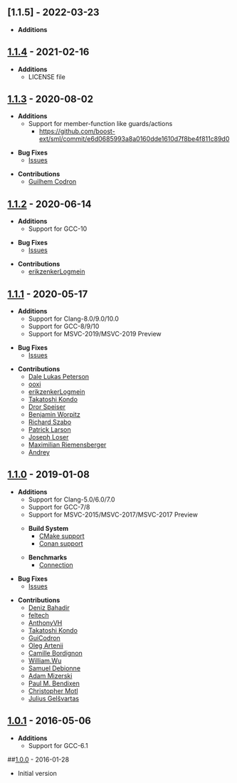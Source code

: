 ## [1.1.5] - 2022-03-23
- **Additions**

## [1.1.4] - 2021-02-16
- **Additions**
    - LICENSE file

## [1.1.3] - 2020-08-02
- **Additions**
    - Support for member-function like guards/actions
      - https://github.com/boost-ext/sml/commit/e6d0685993a8a0160dde1610d7f8be4f811c89d0
>
- **Bug Fixes**
    - [Issues](https://github.com/boost-ext/sml/issues?utf8=%E2%9C%93&q=is%3Aissue+is%3Aclosed+closed%3A2020-08-02..2020-07-17+)
>
- **Contributions**
    - [Guilhem Codron](https://github.com/GuiCodron)

## [1.1.2] - 2020-06-14
- **Additions**
    - Support for GCC-10
>
- **Bug Fixes**
    - [Issues](https://github.com/boost-ext/sml/issues?utf8=%E2%9C%93&q=is%3Aissue+is%3Aclosed+closed%3A2020-07-17..2020-06-14+)
>
- **Contributions**
    - [erikzenkerLogmein](https://github.com/erikzenkerLogmein)

## [1.1.1] - 2020-05-17
- **Additions**
    - Support for Clang-8.0/9.0/10.0
    - Support for GCC-8/9/10
    - Support for MSVC-2019/MSVC-2019 Preview
>
- **Bug Fixes**
    - [Issues](https://github.com/boost-ext/sml/issues?utf8=%E2%9C%93&q=is%3Aissue+is%3Aclosed+closed%3A2019-01-08..2020-05-17+)
>
- **Contributions**
    - [Dale Lukas Peterson](https://github.com/hazelnusse)
    - [ooxi](https://github.com/ooxi)
    - [erikzenkerLogmein](https://github.com/erikzenkerLogmein)
    - [Takatoshi Kondo](https://github.com/redboltz)
    - [Dror Speiser](https://github.com/drorspei)
    - [Benjamin Worpitz](https://github.com/BenjaminW3)
    - [Richard Szabo]()
    - [Patrick Larson](https://github.com/palarson)
    - [Joseph Loser](https://github.com/JoeLoser)
    - [Maximilian Riemensberger]()
    - [Andrey](https://github.com/JoyIfBam5)

## [1.1.0] - 2019-01-08
- **Additions**
    - Support for Clang-5.0/6.0/7.0
    - Support for GCC-7/8
    - Support for MSVC-2015/MSVC-2017/MSVC-2017 Preview
    >
    - **Build System**
        - [CMake support](https://github.com/boost-ext/sml/blob/master/CMakeLists.txt)
        - [Conan support](https://github.com/boost-ext/sml/blob/master/conanfile.py)
    >
    - **Benchmarks**
        - [Connection](https://github.com/boost-ext/sml/tree/master/benchmark/connection)
>
- **Bug Fixes**
    - [Issues](https://github.com/boost-ext/sml/issues?utf8=%E2%9C%93&q=is%3Aissue+is%3Aclosed+closed%3A2016-05-16..2019-01-08+)
>
- **Contributions**
    - [Deniz Bahadir](https://github.com/Bagira80)
    - [feltech](https://github.com/feltech)
    - [AnthonyVH](https://github.com/AnthonyVH)
    - [Takatoshi Kondo](https://github.com/redboltz)
    - [GuiCodron](https://github.com/GuiCodron)
    - [Oleg Artenii](https://github.com/arteniioleg)
    - [Camille Bordignon](https://github.com/kamibo)
    - [William.Wu](https://github.com/justwillim)
    - [Samuel Debionne](https://github.com/sdebionne)
    - [Adam Mizerski](https://github.com/etam)
    - [Paul M. Bendixen](https://github.com/paulbendixen)
    - [Christopher Motl](https://github.com/cmotl)
    - [Julius Gelšvartas](https://github.com/JuliusGel)

## [1.0.1] - 2016-05-06
- **Additions**
    - Support for GCC-6.1

##[1.0.0] - 2016-01-28
- Initial version

[1.1.4]: https://github.com/boost-ext/sml/compare/v1.1.3...v1.1.4
[1.1.3]: https://github.com/boost-ext/sml/compare/v1.1.2...v1.1.3
[1.1.2]: https://github.com/boost-ext/sml/compare/v1.1.1...v1.1.2
[1.1.1]: https://github.com/boost-ext/sml/compare/v1.1.0...v1.1.1
[1.1.0]: https://github.com/boost-ext/sml/compare/v1.0.0...v1.1.0
[1.0.1]: https://github.com/boost-ext/sml/compare/v1.0.0...v1.0.1
[1.0.0]: https://github.com/boost-ext/sml/tree/v1.0.0
